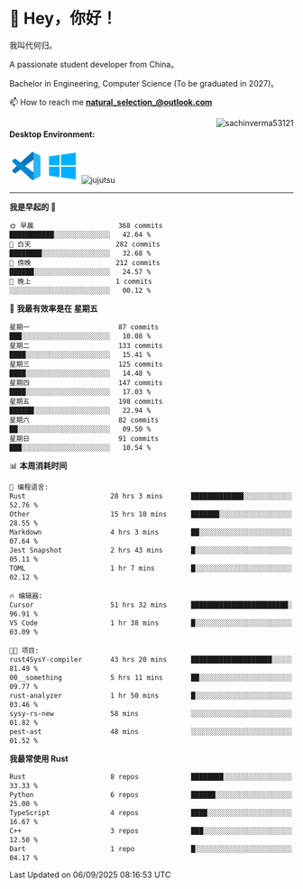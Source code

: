 # 👋 Hey，你好！

我叫代何归。

A passionate student developer from China。

Bachelor in Engineering, Computer Science (To be graduated in 2027)。

📫 How to reach me **natural_selection_@outlook.com**

<div style="display: flex; justify-content: space-between; align-items: flex-start;">
  <div>
    <h4>Desktop Environment: </h4>
    <span>
      <img style="margin: auto;" src="https://raw.githubusercontent.com/sachinverma53121/sachinverma53121/master/icons/vsc.png" alt=vs width="60" height="60"/>
      <img style="margin: auto;" src="https://raw.githubusercontent.com/sachinverma53121/sachinverma53121/master/icons/win10.png" alt=windows10 width="60" height="60"/>
      <img style="margin: auto;" src="https://img2023.cnblogs.com/blog/3292968/202505/3292968-20250515084111916-1835883071.png" alt=jujutsu width="60" height="60"/>
    </span>
  </div>
  <div>
    <img style="margin: auto;" src=https://github-readme-stats.vercel.app/api?username=Natural-selection1&show_icons=true alt=sachinverma53121 />
  </div>
</div>

---

<!--START_SECTION:waka-->
**我是早起的 🐤** 

```text
🌞 早晨                     368 commits         ███████████░░░░░░░░░░░░░░   42.64 % 
🌆 白天                     282 commits         ████████░░░░░░░░░░░░░░░░░   32.68 % 
🌃 傍晚                     212 commits         ██████░░░░░░░░░░░░░░░░░░░   24.57 % 
🌙 晚上                     1 commits           ░░░░░░░░░░░░░░░░░░░░░░░░░   00.12 % 
```
📅 **我最有效率是在 星期五** 

```text
星期一                      87 commits          ███░░░░░░░░░░░░░░░░░░░░░░   10.08 % 
星期二                      133 commits         ████░░░░░░░░░░░░░░░░░░░░░   15.41 % 
星期三                      125 commits         ████░░░░░░░░░░░░░░░░░░░░░   14.48 % 
星期四                      147 commits         ████░░░░░░░░░░░░░░░░░░░░░   17.03 % 
星期五                      198 commits         ██████░░░░░░░░░░░░░░░░░░░   22.94 % 
星期六                      82 commits          ██░░░░░░░░░░░░░░░░░░░░░░░   09.50 % 
星期日                      91 commits          ███░░░░░░░░░░░░░░░░░░░░░░   10.54 % 
```


📊 **本周消耗时间** 

```text
💬 编程语言: 
Rust                     28 hrs 3 mins       █████████████░░░░░░░░░░░░   52.76 % 
Other                    15 hrs 10 mins      ███████░░░░░░░░░░░░░░░░░░   28.55 % 
Markdown                 4 hrs 3 mins        ██░░░░░░░░░░░░░░░░░░░░░░░   07.64 % 
Jest Snapshot            2 hrs 43 mins       █░░░░░░░░░░░░░░░░░░░░░░░░   05.11 % 
TOML                     1 hr 7 mins         █░░░░░░░░░░░░░░░░░░░░░░░░   02.12 % 

🔥 编辑器: 
Cursor                   51 hrs 32 mins      ████████████████████████░   96.91 % 
VS Code                  1 hr 38 mins        █░░░░░░░░░░░░░░░░░░░░░░░░   03.09 % 

🐱‍💻 项目: 
rust4SysY-compiler       43 hrs 20 mins      ████████████████████░░░░░   81.49 % 
00__something            5 hrs 11 mins       ██░░░░░░░░░░░░░░░░░░░░░░░   09.77 % 
rust-analyzer            1 hr 50 mins        █░░░░░░░░░░░░░░░░░░░░░░░░   03.46 % 
sysy-rs-new              58 mins             ░░░░░░░░░░░░░░░░░░░░░░░░░   01.82 % 
pest-ast                 48 mins             ░░░░░░░░░░░░░░░░░░░░░░░░░   01.52 % 
```

**我最常使用 Rust** 

```text
Rust                     8 repos             ████████░░░░░░░░░░░░░░░░░   33.33 % 
Python                   6 repos             ██████░░░░░░░░░░░░░░░░░░░   25.00 % 
TypeScript               4 repos             ████░░░░░░░░░░░░░░░░░░░░░   16.67 % 
C++                      3 repos             ███░░░░░░░░░░░░░░░░░░░░░░   12.50 % 
Dart                     1 repo              █░░░░░░░░░░░░░░░░░░░░░░░░   04.17 % 
```




 Last Updated on 06/09/2025 08:16:53 UTC
<!--END_SECTION:waka-->
